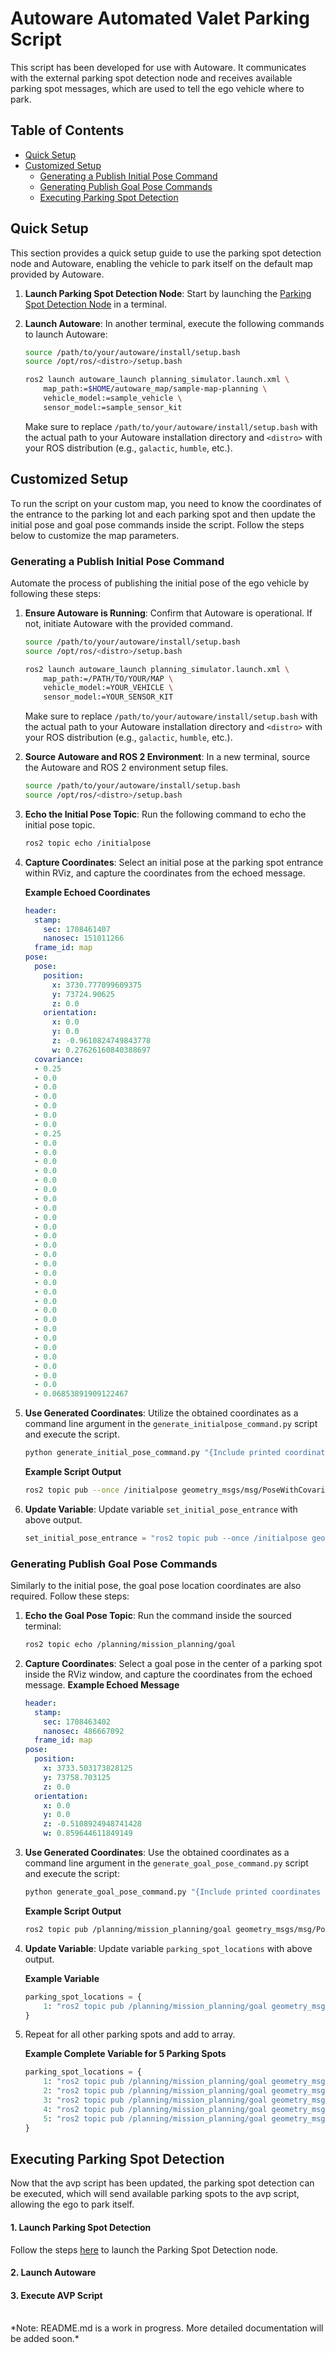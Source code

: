 # Autoware Automated Valet Parking Script

This script has been developed for use with Autoware. It communicates with the external parking spot detection node and receives available parking spot messages, which are used to tell the ego vehicle where to park.


## Table of Contents

- [Quick Setup](#quick-setup)
- [Customized Setup](#customized-setup)
    - [Generating a Publish Initial Pose Command](#generating-a-publish-initial-pose-command)
    - [Generating Publish Goal Pose Commands](#generating-publish-goal-pose-commands)
    - [Executing Parking Spot Detection](#executing-parking-spot-detection)

## Quick Setup

This section provides a quick setup guide to use the parking spot detection node and Autoware, enabling the vehicle to park itself on the default map provided by Autoware.

1. **Launch Parking Spot Detection Node**: Start by launching the [Parking Spot Detection Node](https://github.com/zubxxr/Parking-Spot-Detection-Autoware) in a terminal.

2. **Launch Autoware**: In another terminal, execute the following commands to launch Autoware:

    ```bash
    source /path/to/your/autoware/install/setup.bash
    source /opt/ros/<distro>/setup.bash

    ros2 launch autoware_launch planning_simulator.launch.xml \
        map_path:=$HOME/autoware_map/sample-map-planning \
        vehicle_model:=sample_vehicle \
        sensor_model:=sample_sensor_kit
    ```

    Make sure to replace `/path/to/your/autoware/install/setup.bash` with the actual path to your Autoware installation directory and `<distro>` with your ROS distribution (e.g., `galactic`, `humble`, etc.).


## Customized Setup

To run the script on your custom map, you need to know the coordinates of the entrance to the parking lot and each parking spot and then update the initial pose and goal pose commands inside the script. Follow the steps below to customize the map parameters.

### Generating a Publish Initial Pose Command

Automate the process of publishing the initial pose of the ego vehicle by following these steps:

1. **Ensure Autoware is Running**: Confirm that Autoware is operational. If not, initiate Autoware with the provided command.

    ```bash
    source /path/to/your/autoware/install/setup.bash
    source /opt/ros/<distro>/setup.bash

    ros2 launch autoware_launch planning_simulator.launch.xml \
        map_path:=/PATH/TO/YOUR/MAP \
        vehicle_model:=YOUR_VEHICLE \
        sensor_model:=YOUR_SENSOR_KIT
    ```
    Make sure to replace `/path/to/your/autoware/install/setup.bash` with the actual path to your Autoware installation directory and `<distro>` with your ROS distribution (e.g., `galactic`, `humble`, etc.).

2. **Source Autoware and ROS 2 Environment**: In a new terminal, source the Autoware and ROS 2 environment setup files.

    ```bash
    source /path/to/your/autoware/install/setup.bash
    source /opt/ros/<distro>/setup.bash
    ```

3. **Echo the Initial Pose Topic**: Run the following command to echo the initial pose topic.

    ```bash
    ros2 topic echo /initialpose
    ```
 
4. **Capture Coordinates**: Select an initial pose at the parking spot entrance within RViz, and capture the coordinates from the echoed message.
   
    **Example Echoed Coordinates**
    ```yaml
    header:
      stamp:
        sec: 1708461407
        nanosec: 151011266
      frame_id: map
    pose:
      pose:
        position:
          x: 3730.777099609375
          y: 73724.90625
          z: 0.0
        orientation:
          x: 0.0
          y: 0.0
          z: -0.9610824749843778
          w: 0.27626160840388697
      covariance:
      - 0.25
      - 0.0
      - 0.0
      - 0.0
      - 0.0
      - 0.0
      - 0.0
      - 0.25
      - 0.0
      - 0.0
      - 0.0
      - 0.0
      - 0.0
      - 0.0
      - 0.0
      - 0.0
      - 0.0
      - 0.0
      - 0.0
      - 0.0
      - 0.0
      - 0.0
      - 0.0
      - 0.0
      - 0.0
      - 0.0
      - 0.0
      - 0.0
      - 0.0
      - 0.0
      - 0.0
      - 0.0
      - 0.0
      - 0.0
      - 0.0
      - 0.06853891909122467
    ```
5. **Use Generated Coordinates**: Utilize the obtained coordinates as a command line argument in the `generate_initialpose_command.py` script and execute the script.
    ```bash
    python generate_initial_pose_command.py "{Include printed coordinates here}".
    ```
    **Example Script Output**

    ```bash
    ros2 topic pub --once /initialpose geometry_msgs/msg/PoseWithCovarianceStamped '{header: {stamp: {sec: 1708461407, nanosec: 151011266}, frame_id: "map"}, pose: {pose: {position: {x: 3730.777099609375, y: 73724.90625, z: 0.0}, orientation: {x: 0.0, y: 0.0, z: -0.9610824749843778, w: 0.27626160840388697}}, covariance: [0.25, 0.0, 0.0, 0.0, 0.0, 0.0, 0.0, 0.25, 0.0, 0.0, 0.0, 0.0, 0.0, 0.0, 0.0, 0.0, 0.0, 0.0, 0.0, 0.0, 0.0, 0.0, 0.0, 0.0, 0.0, 0.0, 0.0, 0.0, 0.0, 0.0, 0.0, 0.0, 0.0, 0.0, 0.0, 0.06853891909122467]}}'
    ```


6. **Update Variable**: Update variable `set_initial_pose_entrance` with above output.
    ```python
    set_initial_pose_entrance = "ros2 topic pub --once /initialpose geometry_msgs/msg/PoseWithCovarianceStamped '{header: {stamp: {sec: 1707959787, nanosec: 781504725}, frame_id: \"map\"}, pose: {pose: {position: {x: 3728.91259765625, y: 73723.5546875, z: 0.0}, orientation: {x: 0.0, y: 0.0, z: -0.9749977244098511, w: 0.2222148451287896}}, covariance: [0.25, 0.0, 0.0, 0.0, 0.0, 0.0, 0.0, 0.25, 0.0, 0.0, 0.0, 0.0, 0.0, 0.0, 0.0, 0.0, 0.0, 0.0, 0.0, 0.0, 0.0, 0.0, 0.0, 0.0, 0.0, 0.0, 0.0, 0.0, 0.0, 0.0, 0.0, 0.0, 0.0, 0.0, 0.0, 0.06853891909122467]}}'"
    ```
   
### Generating Publish Goal Pose Commands

Similarly to the initial pose, the goal pose location coordinates are also required. Follow these steps:

1. **Echo the Goal Pose Topic**: Run the command inside the sourced terminal:
   
    ```bash
    ros2 topic echo /planning/mission_planning/goal
    ```
    
3. **Capture Coordinates**: Select a goal pose in the center of a parking spot inside the RViz window, and capture the coordinates from the echoed message.
    **Example Echoed Message**
    ```yaml
    header:
      stamp:
        sec: 1708463402
        nanosec: 486667092
      frame_id: map
    pose:
      position:
        x: 3733.503173828125
        y: 73758.703125
        z: 0.0
      orientation:
        x: 0.0
        y: 0.0
        z: -0.5108924948741428
        w: 0.859644611849149
    ```

4. **Use Generated Coordinates**: Use the obtained coordinates as a command line argument in the `generate_goal_pose_command.py` script and execute the script:
    ```bash
    python generate_goal_pose_command.py "{Include printed coordinates here}".
    ```
    **Example Script Output**
    
    ```bash
    ros2 topic pub /planning/mission_planning/goal geometry_msgs/msg/PoseStamped '{header: {stamp: {sec: 1708463402, nanosec: 486667092}, frame_id: 'map'}, pose: {position: {x: 3733.503173828125, y: 73758.703125, z: 0.0}, orientation: {x: 0.0, y: 0.0, z: -0.5108924948741428, w: 0.859644611849149}}}' --once
    ```

5. **Update Variable**: Update variable `parking_spot_locations` with above output.

    **Example Variable**
    ```python
    parking_spot_locations = {
        1: "ros2 topic pub /planning/mission_planning/goal geometry_msgs/msg/PoseStamped '{header: {stamp: {sec: 1708395027, nanosec: 711596662}, frame_id: 'map'}, pose: {position: {x: 3715.5400390625, y: 73749.515625, z: 0.0}, orientation: {x: 0.0, y: 0.0, z: -0.5134630384636576, w: 0.858111710753133}}}' --once"
    }
    ```
    
6. Repeat for all other parking spots and add to array.

    **Example Complete Variable for 5 Parking Spots**
    ```python
    parking_spot_locations = {
        1: "ros2 topic pub /planning/mission_planning/goal geometry_msgs/msg/PoseStamped '{header: {stamp: {sec: 1708395027, nanosec: 711596662}, frame_id: 'map'}, pose: {position: {x: 3715.5400390625, y: 73749.515625, z: 0.0}, orientation: {x: 0.0, y: 0.0, z: -0.5134630384636576, w: 0.858111710753133}}}' --once",
        2: "ros2 topic pub /planning/mission_planning/goal geometry_msgs/msg/PoseStamped '{header: {stamp: {sec: 1708395069, nanosec: 522440653}, frame_id: 'map'}, pose: {position: {x: 3718.418701171875, y: 73751.0625, z: 0.0}, orientation: {x: 0.0, y: 0.0, z: -0.5151419884004101, w: 0.8571048546046579}}}' --once",
        3: "ros2 topic pub /planning/mission_planning/goal geometry_msgs/msg/PoseStamped '{header: {stamp: {sec: 1708395240, nanosec: 106533260}, frame_id: 'map'}, pose: {position: {x: 3721.328125, y: 73752.4453125, z: 0.0}, orientation: {x: 0.0, y: 0.0, z: -0.5121239041168831, w: 0.8589115826626635}}}' --once",
        4: "ros2 topic pub /planning/mission_planning/goal geometry_msgs/msg/PoseStamped '{header: {stamp: {sec: 1708395289, nanosec: 925354931}, frame_id: 'map'}, pose: {position: {x: 3724.17578125, y: 73754.0390625, z: 0.0}, orientation: {x: 0.0, y: 0.0, z: -0.530377158379641, w: 0.8477618001945696}}}' --once",
        5: "ros2 topic pub /planning/mission_planning/goal geometry_msgs/msg/PoseStamped '{header: {stamp: {sec: 1708395313, nanosec: 171953190}, frame_id: 'map'}, pose: {position: {x: 3727.10595703125, y: 73755.171875, z: 0.0}, orientation: {x: 0.0, y: 0.0, z: -0.5100680672684937, w: 0.8601340399920139}}}' --once"
    }
    ```


## Executing Parking Spot Detection
Now that the avp script has been updated, the parking spot detection can be executed, which will send available parking spots to the avp script, allowing the ego to park itself. 

#### 1. Launch Parking Spot Detection

Follow the steps [here](https://github.com/zubxxr/Parking-Spot-Detection-Autoware) to launch the Parking Spot Detection node.

#### 2. Launch Autoware

#### 3. Execute AVP Script

<br> 
*Note: README.md is a work in progress. More detailed documentation will be added soon.*

